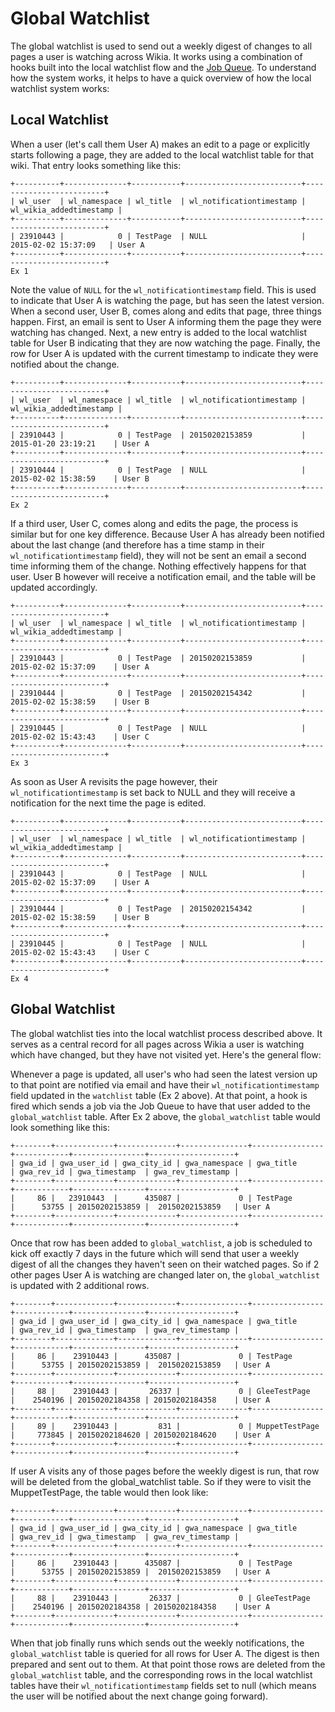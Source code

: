 # Global Watchlist

The global watchlist is used to send out a weekly digest of changes to all pages a user is watching across Wikia. It
works using a combination of hooks built into the local watchlist flow and the [Job Queue](https://one.wikia-inc.com/wiki/Engineering/Job_Queue).
To understand how the system works, it helps to have a quick overview of how the local watchlist system works:

## Local Watchlist
When a user (let's call them User A) makes an edit to a page or explicitly starts following a page, they are added to the local
watchlist table for that wiki. That entry looks something like this:

	+----------+--------------+-----------+--------------------------+-------------------------+
	| wl_user  | wl_namespace | wl_title  | wl_notificationtimestamp | wl_wikia_addedtimestamp |
	+----------+--------------+-----------+--------------------------+-------------------------+
	| 23910443 |            0 | TestPage  | NULL                     |   2015-02-02 15:37:09   | User A
	+----------+--------------+-----------+--------------------------+-------------------------+
	Ex 1

Note the value of `NULL` for the `wl_notificationtimestamp` field. This is used to indicate that User A is watching the
page, but has seen the latest version. When a second user, User B, comes along and edits that page, three things
happen. First, an email is sent to User A informing them the page they were watching has changed. Next, a new entry
is added to the local watchlist table for User B indicating that they are now watching the page. Finally, the row for
User A is updated with the current timestamp to indicate they were notified about the change.

	+----------+--------------+-----------+--------------------------+-------------------------+
	| wl_user  | wl_namespace | wl_title  | wl_notificationtimestamp | wl_wikia_addedtimestamp |
	+----------+--------------+-----------+--------------------------+-------------------------+
	| 23910443 |            0 | TestPage  | 20150202153859           |  2015-01-20 23:19:21    | User A
	+----------+--------------+-----------+--------------------------+-------------------------+
	| 23910444 |            0 | TestPage  | NULL                     |  2015-02-02 15:38:59    | User B
	+----------+--------------+-----------+--------------------------+-------------------------+
	Ex 2

If a third user, User C, comes along and edits the page, the process is similar but for one key difference. Because
User A has already been notified about the last change (and therefore has a time stamp in their `wl_notificationtimestamp`
field), they will not be sent an email a second time informing them of the change. Nothing effectively happens for that user.
User B however will receive a notification email, and the table will be updated accordingly.

	+----------+--------------+-----------+--------------------------+-------------------------+
	| wl_user  | wl_namespace | wl_title  | wl_notificationtimestamp | wl_wikia_addedtimestamp |
	+----------+--------------+-----------+--------------------------+-------------------------+
	| 23910443 |            0 | TestPage  | 20150202153859           |  2015-02-02 15:37:09    | User A
	+----------+--------------+-----------+--------------------------+-------------------------+
	| 23910444 |            0 | TestPage  | 20150202154342           |  2015-02-02 15:38:59    | User B
	+----------+--------------+-----------+--------------------------+-------------------------+
	| 23910445 |            0 | TestPage  | NULL                     |  2015-02-02 15:43:43    | User C
	+----------+--------------+-----------+--------------------------+-------------------------+
	Ex 3

As soon as User A revisits the page however, their `wl_notificationtimestamp` is set back to NULL and they will receive
a notification for the next time the page is edited.

	+----------+--------------+-----------+--------------------------+-------------------------+
	| wl_user  | wl_namespace | wl_title  | wl_notificationtimestamp | wl_wikia_addedtimestamp |
	+----------+--------------+-----------+--------------------------+-------------------------+
	| 23910443 |            0 | TestPage  | NULL                     |  2015-02-02 15:37:09    | User A
	+----------+--------------+-----------+--------------------------+-------------------------+
	| 23910444 |            0 | TestPage  | 20150202154342           |  2015-02-02 15:38:59    | User B
	+----------+--------------+-----------+--------------------------+-------------------------+
	| 23910445 |            0 | TestPage  | NULL                     |  2015-02-02 15:43:43    | User C
	+----------+--------------+-----------+--------------------------+-------------------------+
	Ex 4

## Global Watchlist
The global watchlist ties into the local watchlist process described above. It serves as a central record for all pages
across Wikia a user is watching which have changed, but they have not visited yet. Here's the general flow:

Whenever a page is updated, all user's who had seen the latest version up to that point are notified via email and have
their `wl_notificationtimestamp` field updated in the `watchlist` table (Ex 2 above). At that point, a hook is fired
which sends a job via the Job Queue to have that user added to the `global_watchlist` table. After Ex 2 above, the
`global_watchlist` table would look something like this:

	+--------+-------------+-------------+---------------+----------------+------------+----------------+-------------------+
	| gwa_id | gwa_user_id | gwa_city_id | gwa_namespace | gwa_title      | gwa_rev_id | gwa_timestamp  | gwa_rev_timestamp |
	+--------+-------------+-------------+---------------+----------------+------------+----------------+-------------------+
	|     86 |   23910443  |      435087 |             0 | TestPage       |      53755 | 20150202153859 |  20150202153859   | User A
	+--------+-------------+-------------+---------------+----------------+------------+----------------+-------------------+

Once that row has been added to `global_watchlist`, a job is scheduled to kick off exactly 7 days in the future which will
send that user a weekly digest of all the changes they haven't seen on their watched pages. So if 2 other pages User A
is watching are changed later on, the `global_watchlist` is updated with 2 additional rows.

	+--------+-------------+-------------+---------------+----------------+------------+----------------+-------------------+
	| gwa_id | gwa_user_id | gwa_city_id | gwa_namespace | gwa_title      | gwa_rev_id | gwa_timestamp  | gwa_rev_timestamp |
	+--------+-------------+-------------+---------------+----------------+------------+----------------+-------------------+
	|     86 |    23910443 |      435087 |             0 | TestPage       |      53755 | 20150202153859 |  20150202153859   | User A
	+--------+-------------+-------------+---------------+----------------+------------+----------------+-------------------+
	|     88 |    23910443 |       26337 |             0 | GleeTestPage   |    2540196 | 20150202184358 | 20150202184358    | User A
	+--------+-------------+-------------+---------------+----------------+------------+----------------+-------------------+
	|     89 |    23910443 |         831 |             0 | MuppetTestPage |     773845 | 20150202184620 | 20150202184620    | User A
	+--------+-------------+-------------+---------------+----------------+------------+----------------+-------------------+

If user A visits any of those pages before the weekly digest is run, that row will be deleted from the global_watchlist table.
So if they were to visit the MuppetTestPage, the table would then look like:

	+--------+-------------+-------------+---------------+----------------+------------+----------------+-------------------+
	| gwa_id | gwa_user_id | gwa_city_id | gwa_namespace | gwa_title      | gwa_rev_id | gwa_timestamp  | gwa_rev_timestamp |
	+--------+-------------+-------------+---------------+----------------+------------+----------------+-------------------+
	|     86 |    23910443 |      435087 |             0 | TestPage       |      53755 | 20150202153859 |  20150202153859   | User A
	+--------+-------------+-------------+---------------+----------------+------------+----------------+-------------------+
	|     88 |    23910443 |       26337 |             0 | GleeTestPage   |    2540196 | 20150202184358 | 20150202184358    | User A
	+--------+-------------+-------------+---------------+----------------+------------+----------------+-------------------+

When that job finally runs which sends out the weekly notifications, the `global_watchlist` table is queried for all rows for User A.
The digest is then prepared and sent out to them. At that point those rows are deleted from the `global_watchlist` table,
and the corresponding rows in the local watchlist tables have their `wl_notificationtimestamp` fields set to null (which
means the user will be notified about the next change going forward).
